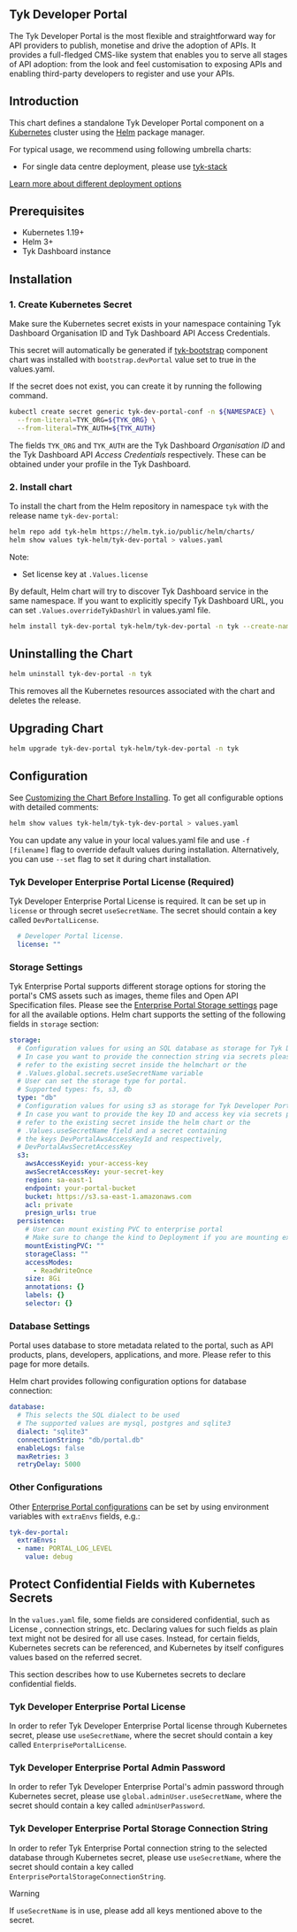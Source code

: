 ## Tyk Developer Portal
The Tyk Developer Portal is the most flexible and straightforward way for API providers to publish, monetise and drive the adoption of APIs. It provides a full-fledged CMS-like system that enables you to serve all stages of API adoption: from the look and feel customisation to exposing APIs and enabling third-party developers to register and use your APIs.

## Introduction
This chart defines a standalone Tyk Developer Portal component on a [Kubernetes](https://kubernetes.io/) cluster using the [Helm](https://helm.sh/) package manager.

For typical usage, we recommend using following umbrella charts:
* For single data centre deployment, please use [tyk-stack](https://github.com/TykTechnologies/tyk-charts/tree/main/tyk-stack)

[Learn more about different deployment options](https://tyk.io/docs/apim/)

## Prerequisites
* Kubernetes 1.19+
* Helm 3+
* Tyk Dashboard instance

## Installation
### 1. Create Kubernetes Secret

Make sure the Kubernetes secret exists in your namespace containing Tyk Dashboard Organisation ID and Tyk Dashboard API Access Credentials.

This secret will automatically be generated if [tyk-bootstrap](../tyk-bootstrap/) component chart was installed with `bootstrap.devPortal` value set to true in the values.yaml.

If the secret does not exist, you can create it by running the following command.

```bash
kubectl create secret generic tyk-dev-portal-conf -n ${NAMESPACE} \
  --from-literal=TYK_ORG=${TYK_ORG} \
  --from-literal=TYK_AUTH=${TYK_AUTH}
```

The fields `TYK_ORG` and `TYK_AUTH` are the Tyk Dashboard _Organisation ID_ and the Tyk Dashboard API _Access Credentials_ respectively. These can be obtained under your profile in the Tyk Dashboard.

### 2. Install chart
To install the chart from the Helm repository in namespace `tyk` with the release name `tyk-dev-portal`:
```bash
helm repo add tyk-helm https://helm.tyk.io/public/helm/charts/
helm show values tyk-helm/tyk-dev-portal > values.yaml 
```
Note: 
* Set license key at `.Values.license`

 By default, Helm chart will try to discover Tyk Dashboard service in the same namespace. If you want to explicitly specify Tyk Dashboard URL, you can set `.Values.overrideTykDashUrl` in values.yaml file.

```bash
helm install tyk-dev-portal tyk-helm/tyk-dev-portal -n tyk --create-namespace -f values.yaml
```
## Uninstalling the Chart
```bash
helm uninstall tyk-dev-portal -n tyk
```
    

This removes all the Kubernetes resources associated with the chart and deletes the release.

## Upgrading Chart
```bash
helm upgrade tyk-dev-portal tyk-helm/tyk-dev-portal -n tyk
```

## Configuration
See [Customizing the Chart Before Installing](https://helm.sh/docs/intro/using_helm/#customizing-the-chart-before-installing). To get all configurable options with detailed comments:
```bash
helm show values tyk-helm/tyk-tyk-dev-portal > values.yaml 
```
    
You can update any value in your local values.yaml file and use `-f [filename]` flag to override default values during installation. Alternatively, you can use `--set` flag to set it during chart installation.

### Tyk Developer Enterprise Portal License (Required)

Tyk Developer Enterprise Portal License is required. It can be set up in `license` or through secret `useSecretName`. The secret should contain a key called `DevPortalLicense`.

```yaml
  # Developer Portal license.
  license: ""
```

### Storage Settings

Tyk Enterprise Portal supports different storage options for storing the portal's CMS assets such as images, theme files and Open API Specification files. Please see the [Enterprise Portal Storage settings](https://tyk.io/docs/tyk-stack/tyk-developer-portal/enterprise-developer-portal/install-tyk-enterprise-portal/configuration#portal-settings) page for all the available options. Helm chart supports the setting of the following fields in `storage` section:

```yaml
storage:
  # Configuration values for using an SQL database as storage for Tyk Developer Portal
  # In case you want to provide the connection string via secrets please
  # refer to the existing secret inside the helmchart or the
  # .Values.global.secrets.useSecretName variable
  # User can set the storage type for portal.
  # Supported types: fs, s3, db
  type: "db"
  # Configuration values for using s3 as storage for Tyk Developer Portal
  # In case you want to provide the key ID and access key via secrets please
  # refer to the existing secret inside the helm chart or the
  # .Values.useSecretName field and a secret containing
  # the keys DevPortalAwsAccessKeyId and respectively,
  # DevPortalAwsSecretAccessKey
  s3:
    awsAccessKeyid: your-access-key
    awsSecretAccessKey: your-secret-key
    region: sa-east-1
    endpoint: your-portal-bucket
    bucket: https://s3.sa-east-1.amazonaws.com
    acl: private
    presign_urls: true
  persistence:
    # User can mount existing PVC to enterprise portal
    # Make sure to change the kind to Deployment if you are mounting existing PVC 
    mountExistingPVC: ""
    storageClass: ""
    accessModes:
      - ReadWriteOnce
    size: 8Gi
    annotations: {}
    labels: {}
    selector: {}
```

### Database Settings
Portal uses database to store metadata related to the portal, such as API products, plans, developers, applications, and more.
Please refer to this page for more details.

Helm chart provides following configuration options for database connection:

```yaml
database:
  # This selects the SQL dialect to be used
  # The supported values are mysql, postgres and sqlite3
  dialect: "sqlite3"
  connectionString: "db/portal.db"
  enableLogs: false
  maxRetries: 3
  retryDelay: 5000
```



### Other Configurations

Other [Enterprise Portal configurations](https://tyk.io/docs/tyk-stack/tyk-developer-portal/enterprise-developer-portal/install-tyk-enterprise-portal/configuration) can be set by using environment variables with `extraEnvs` fields, e.g.:

```yaml
tyk-dev-portal:
  extraEnvs:
  - name: PORTAL_LOG_LEVEL
    value: debug
```


## Protect Confidential Fields with Kubernetes Secrets
In the `values.yaml` file, some fields are considered confidential, such as License , connection strings, etc.
Declaring values for such fields as plain text might not be desired for all use cases. Instead, for certain fields,
Kubernetes secrets can be referenced, and Kubernetes by itself configures values based on the referred secret.

This section describes how to use Kubernetes secrets to declare confidential fields.

### Tyk Developer Enterprise Portal License

In order to refer Tyk Developer Enterprise Portal license through Kubernetes secret, please use `useSecretName`, 
where the secret should contain a key called `EnterprisePortalLicense`.

### Tyk Developer Enterprise Portal Admin Password

In order to refer Tyk Developer Enterprise Portal's admin password through Kubernetes secret, 
please use `global.adminUser.useSecretName`, where the secret should contain a key called `adminUserPassword`.

### Tyk Developer Enterprise Portal Storage Connection String

In order to refer Tyk Enterprise Portal connection string to the selected database through Kubernetes secret,
please use `useSecretName`, where the secret should contain a key called 
`EnterprisePortalStorageConnectionString`.

> [!WARNING]
> If `useSecretName` is in use, please add all keys mentioned above to the secret. 
    